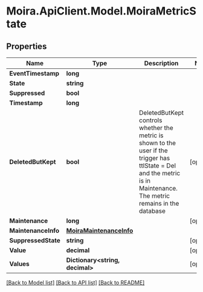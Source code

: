 # Moira.ApiClient.Model.MoiraMetricState

## Properties

Name | Type | Description | Notes
------------ | ------------- | ------------- | -------------
**EventTimestamp** | **long** |  | 
**State** | **string** |  | 
**Suppressed** | **bool** |  | 
**Timestamp** | **long** |  | 
**DeletedButKept** | **bool** | DeletedButKept controls whether the metric is shown to the user if the trigger has ttlState &#x3D; Del and the metric is in Maintenance. The metric remains in the database | [optional] 
**Maintenance** | **long** |  | [optional] 
**MaintenanceInfo** | [**MoiraMaintenanceInfo**](MoiraMaintenanceInfo.md) |  | 
**SuppressedState** | **string** |  | [optional] 
**Value** | **decimal** |  | [optional] 
**Values** | **Dictionary&lt;string, decimal&gt;** |  | [optional] 

[[Back to Model list]](../../README.md#documentation-for-models) [[Back to API list]](../../README.md#documentation-for-api-endpoints) [[Back to README]](../../README.md)

